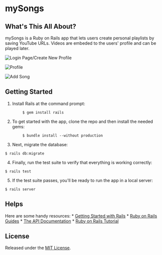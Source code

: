 # mySongs

## What's This All About?

mySongs is a Ruby on Rails app that lets users create personal playlists by saving YouTube URLs. Videos are embeded to the users' profile and can be played later.


![Login Page/Create New Profile](https://user-images.githubusercontent.com/21062007/44427594-9ed07700-a557-11e8-8987-916ca2065445.png)

![Profile](https://user-images.githubusercontent.com/21062007/44427666-d4756000-a557-11e8-8383-e016f6c0d966.png)

![Add Song](https://user-images.githubusercontent.com/21062007/44427737-025aa480-a558-11e8-98df-8363cc6fc78b.png)

## Getting Started

1. Install Rails at the command prompt:
```
        $ gem install rails
```
2. To get started with the app, clone the repo and then install the needed gems:
```
        $ bundle install --without production
```

3. Next, migrate the database:

```
$ rails db:migrate
```

4. Finally, run the test suite to verify that everything is working correctly:

```
$ rails test
```

5. If the test suite passes, you'll be ready to run the app in a local server:

```
$ rails server
```

## Helps

Here are some handy resources:
    * [Getting Started with Rails](https://guides.rubyonrails.org/getting_started.html)
    * [Ruby on Rails Guides](https://guides.rubyonrails.org)
    * [The API Documentation](https://api.rubyonrails.org)
    * [Ruby on Rails Tutorial](https://www.railstutorial.org/book)

## License

Released under the [MIT License](https://opensource.org/licenses/MIT).

